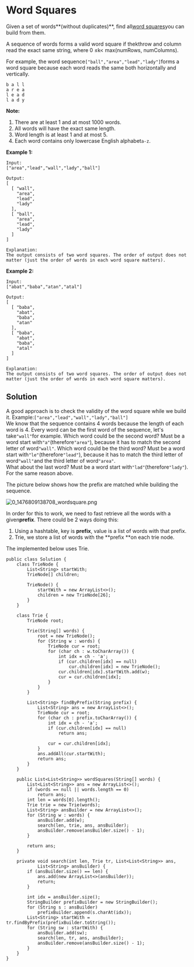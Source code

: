 # Word Squares

Given a set of words**\(without duplicates\)**, find all[word squares](https://en.wikipedia.org/wiki/Word_square)you can build from them.

A sequence of words forms a valid word square if thekthrow and column read the exact same string, where 0 ≤k&lt; max\(numRows, numColumns\).

For example, the word sequence`["ball","area","lead","lady"]`forms a word square because each word reads the same both horizontally and vertically.

```
b a l l
a r e a
l e a d
l a d y
```

**Note:**

1. There are at least 1 and at most 1000 words.
2. All words will have the exact same length.
3. Word length is at least 1 and at most 5.
4. Each word contains only lowercase English alphabet`a-z`.

**Example 1:**

```
Input:
["area","lead","wall","lady","ball"]

Output:
[
  [ "wall",
    "area",
    "lead",
    "lady"
  ],
  [ "ball",
    "area",
    "lead",
    "lady"
  ]
]

Explanation:
The output consists of two word squares. The order of output does not matter (just the order of words in each word square matters).
```

**Example 2:**

```
Input:
["abat","baba","atan","atal"]

Output:
[
  [ "baba",
    "abat",
    "baba",
    "atan"
  ],
  [ "baba",
    "abat",
    "baba",
    "atal"
  ]
]

Explanation:
The output consists of two word squares. The order of output does not matter (just the order of words in each word square matters).
```

## Solution

A good approach is to check the validity of the word square while we build it. Example:`["area","lead","wall","lady","ball"]`  
We know that the sequence contains 4 words because the length of each word is 4. Every word can be the first word of the sequence, let's take`"wall"`for example. Which word could be the second word? Must be a word start with`"a"`\(therefore`"area"`\), because it has to match the second letter of word`"wall"`. Which word could be the third word? Must be a word start with`"le"`\(therefore`"lead"`\), because it has to match the third letter of word`"wall"`and the third letter of word`"area"`.  
What about the last word? Must be a word start with`"lad"`\(therefore`"lady"`\). For the same reason above.

The picture below shows how the prefix are matched while building the sequence.

![](https://leetcode.com/uploads/files/1476809120456-wordsquare.png "0\_1476809138708\_wordsquare.png")

In order for this to work, we need to fast retrieve all the words with a given**prefix**. There could be 2 ways doing this:

1. Using a hashtable, key is **prefix**, value is a list of words with that prefix.
2. Trie, we store a list of words with the **prefix **on each trie node.

The implemented below uses Trie.

```
public class Solution {
    class TrieNode {
        List<String> startWith;
        TrieNode[] children;

        TrieNode() {
            startWith = new ArrayList<>();
            children = new TrieNode[26];
        }
    }

    class Trie {
        TrieNode root;

        Trie(String[] words) {
            root = new TrieNode();
            for (String w : words) {
                TrieNode cur = root;
                for (char ch : w.toCharArray()) {
                    int idx = ch - 'a';
                    if (cur.children[idx] == null)
                        cur.children[idx] = new TrieNode();
                    cur.children[idx].startWith.add(w);
                    cur = cur.children[idx];
                }
            }
        }

        List<String> findByPrefix(String prefix) {
            List<String> ans = new ArrayList<>();
            TrieNode cur = root;
            for (char ch : prefix.toCharArray()) {
                int idx = ch - 'a';
                if (cur.children[idx] == null)
                    return ans;

                cur = cur.children[idx];
            }
            ans.addAll(cur.startWith);
            return ans;
        }
    }

    public List<List<String>> wordSquares(String[] words) {
        List<List<String>> ans = new ArrayList<>();
        if (words == null || words.length == 0)
            return ans;
        int len = words[0].length();
        Trie trie = new Trie(words);
        List<String> ansBuilder = new ArrayList<>();
        for (String w : words) {
            ansBuilder.add(w);
            search(len, trie, ans, ansBuilder);
            ansBuilder.remove(ansBuilder.size() - 1);
        }

        return ans;
    }

    private void search(int len, Trie tr, List<List<String>> ans,
            List<String> ansBuilder) {
        if (ansBuilder.size() == len) {
            ans.add(new ArrayList<>(ansBuilder));
            return;
        }

        int idx = ansBuilder.size();
        StringBuilder prefixBuilder = new StringBuilder();
        for (String s : ansBuilder)
            prefixBuilder.append(s.charAt(idx));
        List<String> startWith = tr.findByPrefix(prefixBuilder.toString());
        for (String sw : startWith) {
            ansBuilder.add(sw);
            search(len, tr, ans, ansBuilder);
            ansBuilder.remove(ansBuilder.size() - 1);
        }
    }
}
```



